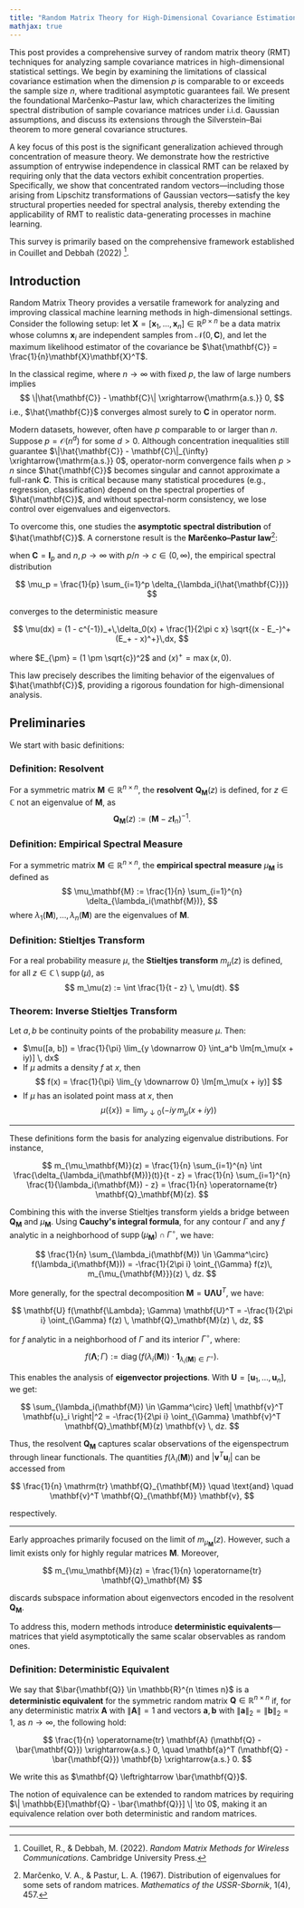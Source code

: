 ```yaml
---
title: "Random Matrix Theory for High-Dimensional Covariance Estimation: From Classical Results to Concentration of Measure"
mathjax: true
---
```


This post provides a comprehensive survey of random matrix theory (RMT) techniques for analyzing sample covariance matrices in high-dimensional statistical settings. We begin by examining the limitations of classical covariance estimation when the dimension $p$ is comparable to or exceeds the sample size $n$, where traditional asymptotic guarantees fail. We present the foundational Marčenko–Pastur law, which characterizes the limiting spectral distribution of sample covariance matrices under i.i.d. Gaussian assumptions, and discuss its extensions through the Silverstein–Bai theorem to more general covariance structures.

A key focus of this post is the significant generalization achieved through concentration of measure theory. We demonstrate how the restrictive assumption of entrywise independence in classical RMT can be relaxed by requiring only that the data vectors exhibit concentration properties. Specifically, we show that concentrated random vectors—including those arising from Lipschitz transformations of Gaussian vectors—satisfy the key structural properties needed for spectral analysis, thereby extending the applicability of RMT to realistic data-generating processes in machine learning.

This survey is primarily based on the comprehensive framework established in Couillet and Debbah (2022) [^1].

## Introduction

Random Matrix Theory provides a versatile framework for analyzing and improving classical machine learning methods in high-dimensional settings. Consider the following setup: let $\mathbf{X} = [\mathbf{x}_1, \dots, \mathbf{x}_n] \in \mathbb{R}^{p \times n}$ be a data matrix whose columns $\mathbf{x}_i$ are independent samples from $\mathcal{N}(0, \mathbf{C})$, and let the maximum likelihood estimator of the covariance be $\hat{\mathbf{C}} = \frac{1}{n}\mathbf{X}\mathbf{X}^T$. 

In the classical regime, where $n \to \infty$ with fixed $p$, the law of large numbers implies 
$$
\|\hat{\mathbf{C}} - \mathbf{C}\| \xrightarrow{\mathrm{a.s.}} 0,
$$ 
i.e., $\hat{\mathbf{C}}$ converges almost surely to $\mathbf{C}$ in operator norm.

Modern datasets, however, often have $p$ comparable to or larger than $n$. Suppose $p = \mathcal{O}(n^d)$ for some $d > 0$. Although concentration inequalities still guarantee $\|\hat{\mathbf{C}} - \mathbf{C}\|_{\infty} \xrightarrow{\mathrm{a.s.}} 0$, operator-norm convergence fails when $p > n$ since $\hat{\mathbf{C}}$ becomes singular and cannot approximate a full-rank $\mathbf{C}$. This is critical because many statistical procedures (e.g., regression, classification) depend on the spectral properties of $\hat{\mathbf{C}}$, and without spectral-norm consistency, we lose control over eigenvalues and eigenvectors.

To overcome this, one studies the **asymptotic spectral distribution** of $\hat{\mathbf{C}}$. A cornerstone result is the **Marčenko–Pastur law**[^2]: 

when $\mathbf{C} = \mathbf{I}_p$ and $n, p \to \infty$ with $p/n \to c \in (0, \infty)$, the empirical spectral distribution

$$
\mu_p = \frac{1}{p} \sum_{i=1}^p \delta_{\lambda_i(\hat{\mathbf{C}})}
$$

converges to the deterministic measure

$$
\mu(dx) = (1 - c^{-1})_+\,\delta_0(x) + \frac{1}{2\pi c x} \sqrt{(x - E_-)^+ (E_+ - x)^+}\,dx,
$$

where $E_{\pm} = (1 \pm \sqrt{c})^2$ and $(x)^+ = \max(x, 0)$.

This law precisely describes the limiting behavior of the eigenvalues of $\hat{\mathbf{C}}$, providing a rigorous foundation for high-dimensional analysis.


## Preliminaries

We start with basic definitions:

### Definition: Resolvent

For a symmetric matrix $\mathbf{M} \in \mathbb{R}^{n \times n}$, the **resolvent** $\mathbf{Q}_\mathbf{M}(z)$ is defined, for $z \in \mathbb{C}$ not an eigenvalue of $\mathbf{M}$, as
$$
\mathbf{Q}_\mathbf{M}(z) := (\mathbf{M} - z\mathbf{I}_n)^{-1}.
$$

### Definition: Empirical Spectral Measure

For a symmetric matrix $\mathbf{M} \in \mathbb{R}^{n \times n}$, the **empirical spectral measure** $\mu_\mathbf{M}$ is defined as
$$
\mu_\mathbf{M} := \frac{1}{n} \sum_{i=1}^{n} \delta_{\lambda_i(\mathbf{M})},
$$
where $\lambda_1(\mathbf{M}), \ldots, \lambda_n(\mathbf{M})$ are the eigenvalues of $\mathbf{M}$.

### Definition: Stieltjes Transform

For a real probability measure $\mu$, the **Stieltjes transform** $m_\mu(z)$ is defined, for all $z \in \mathbb{C} \setminus \operatorname{supp}(\mu)$, as
$$
m_\mu(z) := \int \frac{1}{t - z} \, \mu(dt).
$$

### Theorem: Inverse Stieltjes Transform

Let $a, b$ be continuity points of the probability measure $\mu$. Then:

- $\mu([a, b]) = \frac{1}{\pi} \lim_{y \downarrow 0} \int_a^b \Im[m_\mu(x + iy)] \, dx$
- If $\mu$ admits a density $f$ at $x$, then 
  $$
  f(x) = \frac{1}{\pi} \lim_{y \downarrow 0} \Im[m_\mu(x + iy)]
  $$
- If $\mu$ has an isolated point mass at $x$, then
  $$
  \mu(\{x\}) = \lim_{y \downarrow 0} ( -iy \, m_\mu(x + iy) )
  $$

---

These definitions form the basis for analyzing eigenvalue distributions. For instance,

$$
m_{\mu_\mathbf{M}}(z) = \frac{1}{n} \sum_{i=1}^{n} \int \frac{\delta_{\lambda_i(\mathbf{M})}(t)}{t - z} = \frac{1}{n} \sum_{i=1}^{n} \frac{1}{\lambda_i(\mathbf{M}) - z} = \frac{1}{n} \operatorname{tr} \mathbf{Q}_\mathbf{M}(z).
$$

Combining this with the inverse Stieltjes transform yields a bridge between $\mathbf{Q}_\mathbf{M}$ and $\mu_\mathbf{M}$. Using **Cauchy's integral formula**, for any contour $\Gamma$ and any $f$ analytic in a neighborhood of $\operatorname{supp}(\mu_\mathbf{M}) \cap \Gamma^\circ$, we have:

$$
\frac{1}{n} \sum_{\lambda_i(\mathbf{M}) \in \Gamma^\circ} f(\lambda_i(\mathbf{M})) 
= -\frac{1}{2\pi i} \oint_{\Gamma} f(z)\, m_{\mu_{\mathbf{M}}}(z) \, dz.
$$

More generally, for the spectral decomposition $\mathbf{M} = \mathbf{U} \mathbf{\Lambda} \mathbf{U}^T$, we have:

$$
\mathbf{U} f(\mathbf{\Lambda}; \Gamma) \mathbf{U}^T 
= -\frac{1}{2\pi i} \oint_{\Gamma} f(z) \, \mathbf{Q}_\mathbf{M}(z) \, dz,
$$

for $f$ analytic in a neighborhood of $\Gamma$ and its interior $\Gamma^\circ$, where:

$$
f(\mathbf{\Lambda}; \Gamma) := \operatorname{diag}\left(
f(\lambda_i(\mathbf{M})) \cdot \mathbf{1}_{\lambda_i(\mathbf{M}) \in \Gamma^\circ}
\right).
$$

This enables the analysis of **eigenvector projections**. With $\mathbf{U} = [\mathbf{u}_1, \ldots, \mathbf{u}_n]$, we get:

$$
\sum_{\lambda_i(\mathbf{M}) \in \Gamma^\circ} 
\left| \mathbf{v}^T \mathbf{u}_i \right|^2 
= -\frac{1}{2\pi i} \oint_{\Gamma} \mathbf{v}^T \mathbf{Q}_\mathbf{M}(z) \mathbf{v} \, dz.
$$

Thus, the resolvent $\mathbf{Q}_{\mathbf{M}}$ captures scalar observations of the eigenspectrum through linear functionals. The quantities $f(\lambda_i(\mathbf{M}))$ and $|\mathbf{v}^T \mathbf{u}_i|$ can be accessed from 

$$
\frac{1}{n} \mathrm{tr} \mathbf{Q}_{\mathbf{M}} \quad \text{and} \quad \mathbf{v}^T \mathbf{Q}_{\mathbf{M}} \mathbf{v},
$$

respectively.

---

Early approaches primarily focused on the limit of $m_{\mu_\mathbf{M}}(z)$. However, such a limit exists only for highly regular matrices $\mathbf{M}$. Moreover,

$$
m_{\mu_\mathbf{M}}(z) = \frac{1}{n} \operatorname{tr} \mathbf{Q}_\mathbf{M}
$$

discards subspace information about eigenvectors encoded in the resolvent $\mathbf{Q}_\mathbf{M}$.

To address this, modern methods introduce **deterministic equivalents**—matrices that yield asymptotically the same scalar observables as random ones.

### Definition: Deterministic Equivalent

We say that $\bar{\mathbf{Q}} \in \mathbb{R}^{n \times n}$ is a **deterministic equivalent** for the symmetric random matrix $\mathbf{Q} \in \mathbb{R}^{n \times n}$ if, for any deterministic matrix $\mathbf{A}$ with $\|\mathbf{A}\| = 1$ and vectors $\mathbf{a}, \mathbf{b}$ with $\|\mathbf{a}\|_2 = \|\mathbf{b}\|_2 = 1$, as $n \to \infty$, the following hold:

$$
\frac{1}{n} \operatorname{tr} \mathbf{A} (\mathbf{Q} - \bar{\mathbf{Q}}) \xrightarrow{a.s.} 0, \quad \mathbf{a}^T (\mathbf{Q} - \bar{\mathbf{Q}}) \mathbf{b} \xrightarrow{a.s.} 0.
$$

We write this as $\mathbf{Q} \leftrightarrow \bar{\mathbf{Q}}$.

The notion of equivalence can be extended to random matrices by requiring $\| \mathbb{E}[\mathbf{Q} - \bar{\mathbf{Q}}] \| \to 0$, making it an equivalence relation over both deterministic and random matrices.

---

[^1]: Couillet, R., & Debbah, M. (2022). *Random Matrix Methods for Wireless Communications*. Cambridge University Press.

[^2]: Marčenko, V. A., & Pastur, L. A. (1967). Distribution of eigenvalues for some sets of random matrices. *Mathematics of the USSR-Sbornik*, 1(4), 457.
